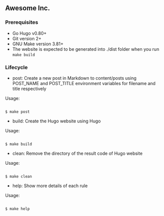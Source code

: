 ## Awesome Inc.

### Prerequisites

- Go Hugo v0.80+
- Git version 2+
- GNU Make version 3.81+
- The website is expected to be generated into ./dist folder when you run `make build`

### Lifecycle

- post: Create a new post in Markdown to content/posts using POST_NAME and POST_TITLE environment variables for filename and title respectively

Usage:

```

$ make post

```

- build: Create the Hugo website using Hugo

Usage:

```

$ make build

```

- clean: Remove the directory of the result code of Hugo website

Usage:

```

$ make clean

```

- help: Show more details of each rule

Usage:

```

$ make help

```
